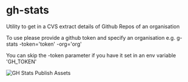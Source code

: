 # gh-stats
Utility to get in a CVS extract details of  Github Repos of an organisation

To use please provide a github token and specify an organisation e.g.
g-stats -token='token' -org='org'

You can skip the -token parameter if you have it set in an env variable 'GH_TOKEN'

![GH Stats Publish Assets](https://github.com/fasoulas/gh-stats/actions/workflows/main.yml/badge.svg)

